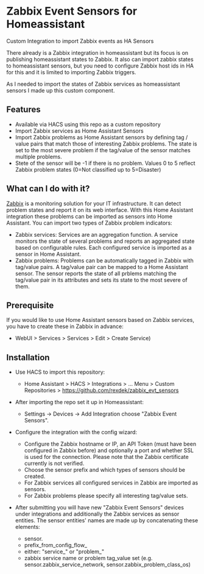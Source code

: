 # Zabbix Event Sensors for Homeassistant ###
Custom Integration to import Zabbix events as HA Sensors

There already is a Zabbix integration in homeassistant but its focus is on publishing homeassistant states to Zabbix. It also can import zabbix states to homeassistant sensors, but you need to configure Zabbix host ids in HA for this and it is limited to importing Zabbix triggers.

As I needed to import the states of Zabbix services as homeassistant sensors I made up this custom component.

## Features
* Available via HACS using this repo as a custom repository
* Import Zabbix services as Home Assistant Sensors
* Import Zabbix problems as Home Assistant sensors by defining tag / value pairs that match those of interesting Zabbix problems. The state is set to the most severe problem if the tag/value of the sensor matches multiple problems.
* Stete of the sensor will be -1 if there is no problem. Values 0 to 5 reflect Zabbix problem states (0=Not classified up to 5=Disaster)

## What can I do with it?
[Zabbix](https://www.zabbix.com/) is a monitoring solution for your IT infrastructure. It can detect problem states and report it on its web interface. With this Home Assistant integration these problems can be imported as sensors into Home Assistant. You can import two types of Zabbix problem indicators:

* Zabbix services: Services are an aggregation function. A service monitors the state of several problems and reports an aggregated state based on configurable rules. Each configured service is imported as a sensor in Home Assistant.
* Zabbix problems: Problems can be automatically tagged in Zabbix with tag/value pairs. A tag/value pair can be mapped to a Home Assistant sensor. The sensor reports the state of all prblems matching the tag/value pair in its attributes and sets its state to the most severe of them.

## Prerequisite
If you would like to use Home Assistant sensors based on Zabbix services, you have to create these in Zabbix in advance:
* WebUI > Services > Services > Edit > Create Service)

## Installation
* Use HACS to import this repository:
   * Home Assistant > HACS > Integrations > ... Menu > Custom Repositories > https://github.com/rexdek/zabbix_evt_sensors
* After importing the repo set it up in Homeassistant:
   * Settings -> Devices -> Add Integration choose "Zabbix Event Sensors".
* Configure the integration with the config wizard:
   * Configure the Zabbix hostname or IP, an API Token (must have been configured in Zabbix before) and optionally a port and whether SSL is used for the connection. Please note that the Zabbix certificate currently is not verified.
   * Choose the sensor prefix and which types of sensors should be created.
   * For Zabbix services all configured services in Zabbix are imported as sensors.
   * For Zabbix problems please specify all interesting tag/value sets.
* After submitting you will have new "Zabbix Event Sensors" devices under integrations and additionally the Zabbix services as sensor entities. The sensor entities' names are made up by concatenating these elements:

    - sensor.
    - prefix_from_config_flow_
    - either: "service_" or "problem_"
    - zabbix service name or problem tag_value set (e.g. sensor.zabbix_service_network, sensor.zabbix_problem_class_os)

    
